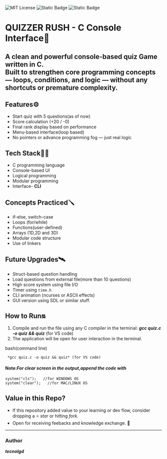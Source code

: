 ![MIT License](https://img.shields.io/github/license/tecnolgd/C-BASED-QUIZ-GAME-CLI?style=flat)
![Static Badge](https://img.shields.io/badge/Open-Source-Blue)
![Static Badge](https://img.shields.io/badge/interface-CLI-white)

# QUIZZER RUSH - C Console Interface🎯

A clean and powerful console-based quiz Game written in C.  
Built to strengthen core programming concepts — loops, conditions, and logic — without any shortcuts or premature complexity.
---
## Features⚙️

- Start quiz with 5 questions(as of now)
- Score calculation (+20 / -0)
- Final rank display based on performance
- Menu-based interface(loop based)
- No pointers or advance programming fog — just real logic

##  Tech Stack🚀🚀

- C programming language 
- Console-based UI
- Logical programming
- Modular programming
- Interface- **CLI**


##  Concepts Practiced🪛

- if-else, switch-case
- Loops (for/while)
- Functions(user-defined)
- Arrays (1D,2D and 3D)
- Modular code structure
- Use of linkers

## Future Upgrades🛰️

- Struct-based question handling
- Load questions from external file(more than 10 questions)
- High score system using file I/O
- Timer using `time.h`
- CLI animation (ncurses or ASCII effects)
- GUI version using SDL or similar stuff.

## How to Run🔛
1) Compile and run the file using any C compiler in the terminal:
     ***gcc quiz.c -o quiz && quiz*** (for VS code)
2) The application will be open for user interaction in the terminal.

bash(command line)
```
 *gcc quiz.c -o quiz && quiz* (for VS code) 
```
#### Note:*For clear screen in the output,append the code with*

``` 
system("cls");   //for WINDOWS OS
system("clear");   //for MAC/LINUX OS  
```

## Value in this Repo?
* If this repository added value to your learning or dev flow, consider dropping a ⭐ *star* or hitting *fork*.
* Open for receiving feebacks and knowledge exchange. 🚀
---

### Author
***tecnolgd***
